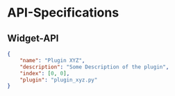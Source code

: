 # API-Specifications

## Widget-API

```json
{
    "name": "Plugin XYZ",
    "description": "Some Description of the plugin",
    "index": [0, 0],
    "plugin": "plugin_xyz.py"
}
```